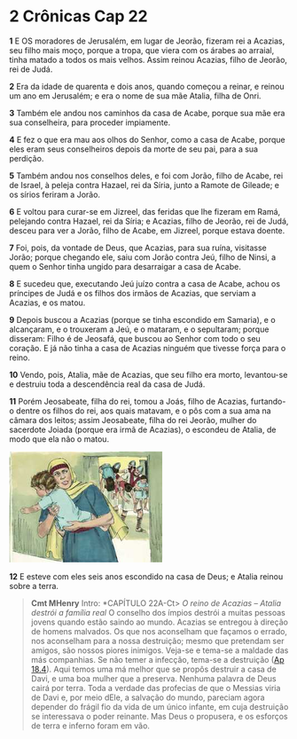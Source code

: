 # 2 Crônicas Cap 22

**1** 	E OS moradores de Jerusalém, em lugar de Jeorão, fizeram rei a Acazias, seu filho mais moço, porque a tropa, que viera com os árabes ao arraial, tinha matado a todos os mais velhos. Assim reinou Acazias, filho de Jeorão, rei de Judá.

**2** 	Era da idade de quarenta e dois anos, quando começou a reinar, e reinou um ano em Jerusalém; e era o nome de sua mãe Atalia, filha de Onri.

**3** 	Também ele andou nos caminhos da casa de Acabe, porque sua mãe era sua conselheira, para proceder impiamente.

**4** 	E fez o que era mau aos olhos do Senhor, como a casa de Acabe, porque eles eram seus conselheiros depois da morte de seu pai, para a sua perdição.

**5** 	Também andou nos conselhos deles, e foi com Jorão, filho de Acabe, rei de Israel, à peleja contra Hazael, rei da Síria, junto a Ramote de Gileade; e os sírios feriram a Jorão.

**6** 	E voltou para curar-se em Jizreel, das feridas que lhe fizeram em Ramá, pelejando contra Hazael, rei da Síria; e Acazias, filho de Jeorão, rei de Judá, desceu para ver a Jorão, filho de Acabe, em Jizreel, porque estava doente.

**7** 	Foi, pois, da vontade de Deus, que Acazias, para sua ruína, visitasse Jorão; porque chegando ele, saiu com Jorão contra Jeú, filho de Ninsi, a quem o Senhor tinha ungido para desarraigar a casa de Acabe.

**8** 	E sucedeu que, executando Jeú juízo contra a casa de Acabe, achou os príncipes de Judá e os filhos dos irmãos de Acazias, que serviam a Acazias, e os matou.

**9** 	Depois buscou a Acazias (porque se tinha escondido em Samaria), e o alcançaram, e o trouxeram a Jeú, e o mataram, e o sepultaram; porque disseram: Filho é de Jeosafá, que buscou ao Senhor com todo o seu coração. E já não tinha a casa de Acazias ninguém que tivesse força para o reino.

**10** 	Vendo, pois, Atalia, mãe de Acazias, que seu filho era morto, levantou-se e destruiu toda a descendência real da casa de Judá.

**11** 	Porém Jeosabeate, filha do rei, tomou a Joás, filho de Acazias, furtando-o dentre os filhos do rei, aos quais matavam, e o pôs com a sua ama na câmara dos leitos; assim Jeosabeate, filha do rei Jeorão, mulher do sacerdote Joiada (porque era irmã de Acazias), o escondeu de Atalia, de modo que ela não o matou.

![](../Images/SweetPublishing/12-11-1.jpg) 

**12** 	E esteve com eles seis anos escondido na casa de Deus; e Atalia reinou sobre a terra.


> **Cmt MHenry** Intro: *CAPÍTULO 22A-Ct> *O reino de Acazias – Atalia destrói a família real* O conselho dos ímpios destrói a muitas pessoas jovens quando estão saindo ao mundo. Acazias se entregou à direção de homens malvados. Os que nos aconselham que façamos o errado, nos aconselham para a nossa destruição; mesmo que pretendam ser amigos, são nossos piores inimigos. Veja-se e tema-se a maldade das más companhias. Se não temer a infecção, tema-se a destruição ([Ap 18.4](../66N-Ap/18.md#4)). Aqui temos uma má melhor que se propôs destruir a casa de Davi, e uma boa mulher que a preserva. Nenhuma palavra de Deus cairá por terra. Toda a verdade das profecias de que o Messias viria de Davi e, por meio dEle, a salvação do mundo, pareciam agora depender do frágil fio da vida de um único infante, em cuja destruição se interessava o poder reinante. Mas Deus o propusera, e os esforços de terra e inferno foram em vão.
